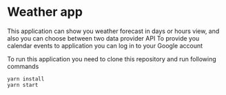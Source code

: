 # Weather app

This application can show you weather forecast in days or hours view, and also you can choose between two data provider API
To provide you calendar events to application you can log in to your Google account

To run this application you need to clone this repository and run following commands

    yarn install
    yarn start
